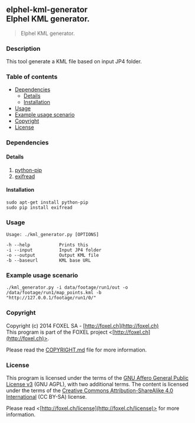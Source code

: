 ## elphel-kml-generator<br />Elphel KML generator.

>Elphel KML generator.

### Description
This tool generate a KML file based on input JP4 folder.

### Table of contents

- [Dependencies](#dependencies)
    - [Details](#details)
    - [Installation](#installation)
- [Usage](#usage)
- [Example usage scenario](#example-usage-scenario)
- [Copyright](#copyright)
- [License](#license)

### Dependencies

#### Details

1. [python-pip](https://pypi.python.org/pypi/pip)
2. [exifread](https://pypi.python.org/pypi/ExifRead)

#### Installation

    sudo apt-get install python-pip
    sudo pip install exifread

### Usage
    Usage: ./kml_generator.py [OPTIONS]

    -h --help           Prints this
    -i --input          Input JP4 folder
    -o --output         Output KML file
    -b --baseurl        KML base URL

### Example usage scenario
    ./kml_generator.py -i data/footage/run1/out -o /data/footage/run1/map_points.kml -b "http://127.0.0.1/footage/run1/0/"

### Copyright

Copyright (c) 2014 FOXEL SA - [http://foxel.ch](http://foxel.ch)<br />
This program is part of the FOXEL project <[http://foxel.ch](http://foxel.ch)>.

Please read the [COPYRIGHT.md](COPYRIGHT.md) file for more information.


### License

This program is licensed under the terms of the
[GNU Affero General Public License v3](http://www.gnu.org/licenses/agpl.html)
(GNU AGPL), with two additional terms. The content is licensed under the terms
of the
[Creative Commons Attribution-ShareAlike 4.0 International](http://creativecommons.org/licenses/by-sa/4.0/)
(CC BY-SA) license.

Please read <[http://foxel.ch/license](http://foxel.ch/license)> for more
information.
